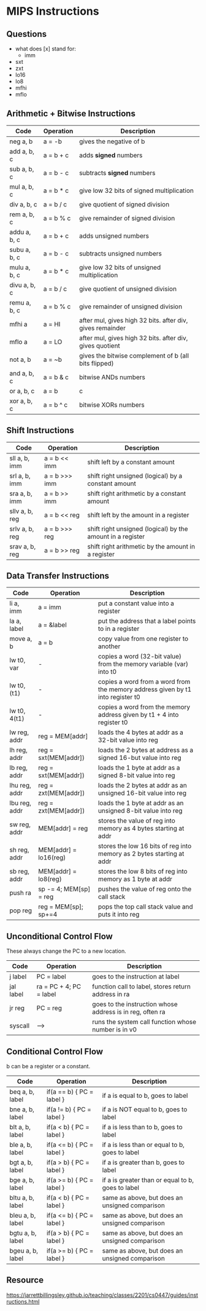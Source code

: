 # MIPS Instructions

## Questions
* what does [x] stand for:
  * imm
 * sxt
 * zxt
 * lo16
 * lo8
 * mfhi
 * mflo

## Arithmetic + Bitwise Instructions

| Code         | Operation | Description                                               |
|--------------|-----------|-----------------------------------------------------------|
| neg a, b     | a = -b    | gives the negative of b                                   |
| add a, b, c  | a = b + c | adds **signed** numbers                                   |
| sub a, b, c  | a = b - c | subtracts **signed** numbers                              |
| mul a, b, c  | a = b * c | give low 32 bits of signed multiplication                 |
| div a, b, c  | a = b / c | give quotient of signed division                          |
| rem a, b, c  | a = b % c | give remainder of signed division                         |
| addu a, b, c | a = b + c | adds unsigned numbers                                     |
| subu a, b, c | a = b - c | subtracts unsigned numbers                                |
| mulu a, b, c | a = b * c | give low 32 bits of unsigned multiplication               |
| divu a, b, c | a = b / c | give quotient of unsigned division                        |
| remu a, b, c | a = b % c | give remainder of unsigned division                       |
| mfhi a       | a = HI    | after mul, gives high 32 bits. after div, gives remainder |
| mflo a       | a = LO    | after mul, gives high 32 bits. after div, gives quotient  |
| not a, b     | a = ~b    | gives the bitwise complement of b (all bits flipped)      |
| and a, b, c  | a = b & c | bitwise ANDs numbers                                      |
| or a, b, c   | a = b | c | bitwise ORs numbers                                       |
| xor a, b, c  | a = b ^ c | bitwise XORs numbers                                      |

## Shift Instructions

| Code           | Operation     | Description                                                |
|----------------|---------------|------------------------------------------------------------|
| sll a, b, imm  | a = b << imm  | shift left by a constant amount                            |
| srl a, b, imm  | a = b >>> imm | shift right unsigned (logical) by a constant amount        |
| sra a, b, imm  | a = b >> imm  | shift right arithmetic by a constant amount                |
| sllv a, b, reg | a = b << reg  | shift left by the amount in a register                     |
| srlv a, b, reg | a = b >>> reg | shift right unsigned (logical) by the amount in a register |
| srav a, b, reg | a = b >> reg  | shift right arithmetic by the amount in a register         |

## Data Transfer Instructions

| Code          | Operation              | Description                                                                     |
|---------------|------------------------|---------------------------------------------------------------------------------|
| li a, imm     | a = imm                | put a constant value into a register                                            |
| la a, label   | a = &label             | put the address that a label points to in a register                            |
| move a, b     | a = b                  | copy value from one register to another                                         |
| lw t0, var    | -                      | copies a word (32-bit value) from the memory variable (var) into t0             |
| lw t0, (t1)   | -                      | copies a word from a word from the memory address given by t1 into register t0  |
| lw t0, 4(t1)  | -                      | copies a word from the memory address given by t1 + 4 into register t0          |
| lw reg, addr  | reg = MEM[addr]        | loads the 4 bytes at addr as a 32-bit value into reg                            |
| lh reg, addr  | reg = sxt(MEM[addr])   | loads the 2 bytes at address as a signed 16-but value into reg                  |
| lb reg, addr  | reg = sxt(MEM[addr])   | loads the 1 byte at addr as a signed 8-bit value into reg                       |
| lhu reg, addr | reg = zxt(MEM[addr])   | loads the 2 bytes at addr as an unsigned 16-bit value into reg                  |
| lbu reg, addr | reg = zxt(MEM[addr])   | loads the 1 byte at addr as an unsigned 8-bit value into reg                    |
| sw reg, addr  | MEM[addr] = reg        | stores the value of reg into memory as 4 bytes starting at addr                 |
| sh reg, addr  | MEM[addr] = lo16(reg)  | stores the low 16 bits of reg into memory as 2 bytes starting at addr           |
| sb reg, addr  | MEM[addr] = lo8(reg)   | stores the low 8 bits of reg into memory as 1 byte at addr                      |
| push ra       | sp -= 4; MEM[sp] = reg | pushes the value of reg onto the call stack                                     |
| pop reg       | reg = MEM[sp]; sp+=4   | pops the top call stack value and puts it into reg                              |

## Unconditional Control Flow
These always change the PC to a new location.

| Code      | Operation               | Description                                               |
|-----------|-------------------------|-----------------------------------------------------------|
| j label   | PC = label              | goes to the instruction at label                          |
| jal label | ra = PC + 4; PC = label | function call to label, stores return address in ra       |
| jr reg    | PC = reg                | goes to the instruction whose address is in reg, often ra |
| syscall   | -->                     | runs the system call function whose number is in v0       |

## Conditional Control Flow
b can be a register or a constant.

| Code             | Operation                 | Description                                       |
|------------------|---------------------------|---------------------------------------------------|
| beq a, b, label  | if(a == b) { PC = label } | if a is equal to b, goes to label                 |
| bne a, b, label  | if(a != b) { PC = label } | if a is NOT equal to b, goes to label             |
| blt a, b, label  | if(a < b) { PC = label }  | if a is less than to b, goes to label             |
| ble a, b, label  | if(a <= b) { PC = label } | if a is less than or equal to b, goes to label    |
| bgt a, b, label  | if(a > b) { PC = label }  | if a is greater than b, goes to label             |
| bge a, b, label  | if(a >= b) { PC = label } | if a is greater than or equal to b, goes to label |
| bltu a, b, label | if(a < b) { PC = label }  | same as above, but does an unsigned comparison    |
| bleu a, b, label | if(a <= b) { PC = label } | same as above, but does an unsigned comparison    |
| bgtu a, b, label | if(a > b) { PC = label }  | same as above, but does an unsigned comparison    |
| bgeu a, b, label | if(a >= b) { PC = label } | same as above, but does an unsigned comparison    |


## Resource
https://jarrettbillingsley.github.io/teaching/classes/2201/cs0447/guides/instructions.html
